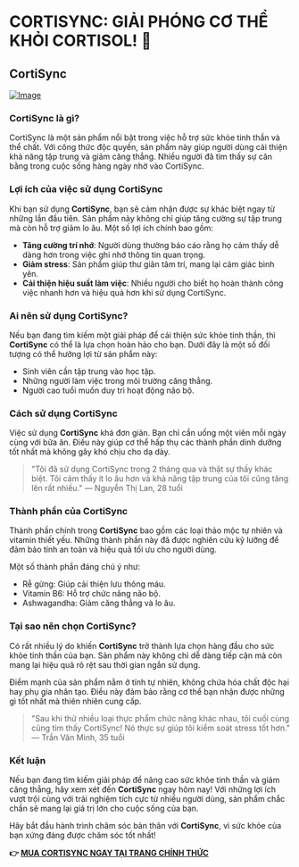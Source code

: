 # CORTISYNC: GIẢI PHÓNG CƠ THỂ KHỎI CORTISOL! 🌟

## CortiSync

[![Image](https://www2.sellhealth.com/239/cortisync_4_1a.jpg)](https://gchaffi.com/3xnoyth4)

### CortiSync là gì?

CortiSync là một sản phẩm nổi bật trong việc hỗ trợ sức khỏe tinh thần và thể chất. Với công thức độc quyền, sản phẩm này giúp người dùng cải thiện khả năng tập trung và giảm căng thẳng. Nhiều người đã tìm thấy sự cân bằng trong cuộc sống hàng ngày nhờ vào CortiSync.

### Lợi ích của việc sử dụng CortiSync

Khi bạn sử dụng **CortiSync**, bạn sẽ cảm nhận được sự khác biệt ngay từ những lần đầu tiên. Sản phẩm này không chỉ giúp tăng cường sự tập trung mà còn hỗ trợ giảm lo âu. Một số lợi ích chính bao gồm:

- **Tăng cường trí nhớ**: Người dùng thường báo cáo rằng họ cảm thấy dễ dàng hơn trong việc ghi nhớ thông tin quan trọng.
- **Giảm stress**: Sản phẩm giúp thư giãn tâm trí, mang lại cảm giác bình yên.
- **Cải thiện hiệu suất làm việc**: Nhiều người cho biết họ hoàn thành công việc nhanh hơn và hiệu quả hơn khi sử dụng CortiSync.

### Ai nên sử dụng CortiSync?

Nếu bạn đang tìm kiếm một giải pháp để cải thiện sức khỏe tinh thần, thì **CortiSync** có thể là lựa chọn hoàn hảo cho bạn. Dưới đây là một số đối tượng có thể hưởng lợi từ sản phẩm này:

- Sinh viên cần tập trung vào học tập.
- Những người làm việc trong môi trường căng thẳng.
- Người cao tuổi muốn duy trì hoạt động não bộ.

### Cách sử dụng CortiSync

Việc sử dụng **CortiSync** khá đơn giản. Bạn chỉ cần uống một viên mỗi ngày cùng với bữa ăn. Điều này giúp cơ thể hấp thụ các thành phần dinh dưỡng tốt nhất mà không gây khó chịu cho dạ dày.

> "Tôi đã sử dụng CortiSync trong 2 tháng qua và thật sự thấy khác biệt. Tôi cảm thấy ít lo âu hơn và khả năng tập trung của tôi cũng tăng lên rất nhiều." 
> — Nguyễn Thị Lan, 28 tuổi

### Thành phần của CortiSync

Thành phần chính trong **CortiSync** bao gồm các loại thảo mộc tự nhiên và vitamin thiết yếu. Những thành phần này đã được nghiên cứu kỹ lưỡng để đảm bảo tính an toàn và hiệu quả tối ưu cho người dùng.

Một số thành phần đáng chú ý như:

- Rễ gừng: Giúp cải thiện lưu thông máu.
- Vitamin B6: Hỗ trợ chức năng não bộ.
- Ashwagandha: Giảm căng thẳng và lo âu.

### Tại sao nên chọn CortiSync?

Có rất nhiều lý do khiến **CortiSync** trở thành lựa chọn hàng đầu cho sức khỏe tinh thần của bạn. Sản phẩm này không chỉ dễ dàng tiếp cận mà còn mang lại hiệu quả rõ rệt sau thời gian ngắn sử dụng.

Điểm mạnh của sản phẩm nằm ở tính tự nhiên, không chứa hóa chất độc hại hay phụ gia nhân tạo. Điều này đảm bảo rằng cơ thể bạn nhận được những gì tốt nhất mà thiên nhiên cung cấp.

> "Sau khi thử nhiều loại thực phẩm chức năng khác nhau, tôi cuối cùng cũng tìm thấy CortiSync! Nó thực sự giúp tôi kiểm soát stress tốt hơn." 
> — Trần Văn Minh, 35 tuổi

### Kết luận

Nếu bạn đang tìm kiếm giải pháp để nâng cao sức khỏe tinh thần và giảm căng thẳng, hãy xem xét đến **CortiSync** ngay hôm nay! Với những lợi ích vượt trội cùng với trải nghiệm tích cực từ nhiều người dùng, sản phẩm chắc chắn sẽ mang lại giá trị lớn cho cuộc sống của bạn.

Hãy bắt đầu hành trình chăm sóc bản thân với **CortiSync**, vì sức khỏe của bạn xứng đáng được chăm sóc tốt nhất!



**👉 [MUA CORTISYNC NGAY TẠI TRANG CHÍNH THỨC](https://gchaffi.com/3xnoyth4)**